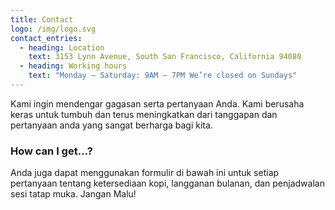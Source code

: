 ```yaml
---
title: Contact
logo: /img/logo.svg
contact_entries:
  - heading: Location
    text: 3153 Lynn Avenue, South San Francisco, California 94080
  - heading: Working hours
    text: "Monday – Saturday: 9AM – 7PM We’re closed on Sundays"
---
```

Kami ingin mendengar gagasan serta pertanyaan Anda. Kami berusaha keras untuk tumbuh dan terus meningkatkan dari tanggapan dan pertanyaan  anda yang sangat berharga bagi kita.

<h3 class="f4 b lh-title mb2">How can I get…?</h3>

Anda juga dapat menggunakan formulir di bawah ini untuk setiap pertanyaan tentang ketersediaan kopi, langganan bulanan, dan penjadwalan sesi tatap muka. Jangan Malu!